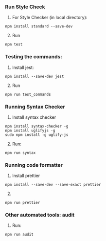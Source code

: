 ### Run Style Check

1. For Style Checker (in local directory):

```
npm install standard --save-dev
```

2. Run
   
```
npm test
```

### Testing the commands:

1. Install jest:

```
npm install --save-dev jest
```

2. Run

```
npm run test_commands
```

### Running Syntax Checker

1. Install syntax checker

```
npm install syntax-checker -g
npm install uglifyjs -g
sudo npm install -g uglify-js
```

2. Run:

```
npm run syntax
```
### Running code formatter

1. Install prettier

```
npm install --save-dev --save-exact prettier
```

2.

```
npm run prettier
```

### Other automated tools: audit

1. Run:

```
npm run audit
```
